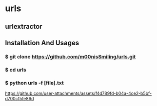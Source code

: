 # urls
## urlextractor

## Installation And Usages
### $ git clone https://github.com/m00nisSmiling/urls.git
### $ cd urls
### $ python urls -f [file].txt

https://github.com/user-attachments/assets/f4d789fd-b04a-4ce2-b5bf-d700cf5fe86d

